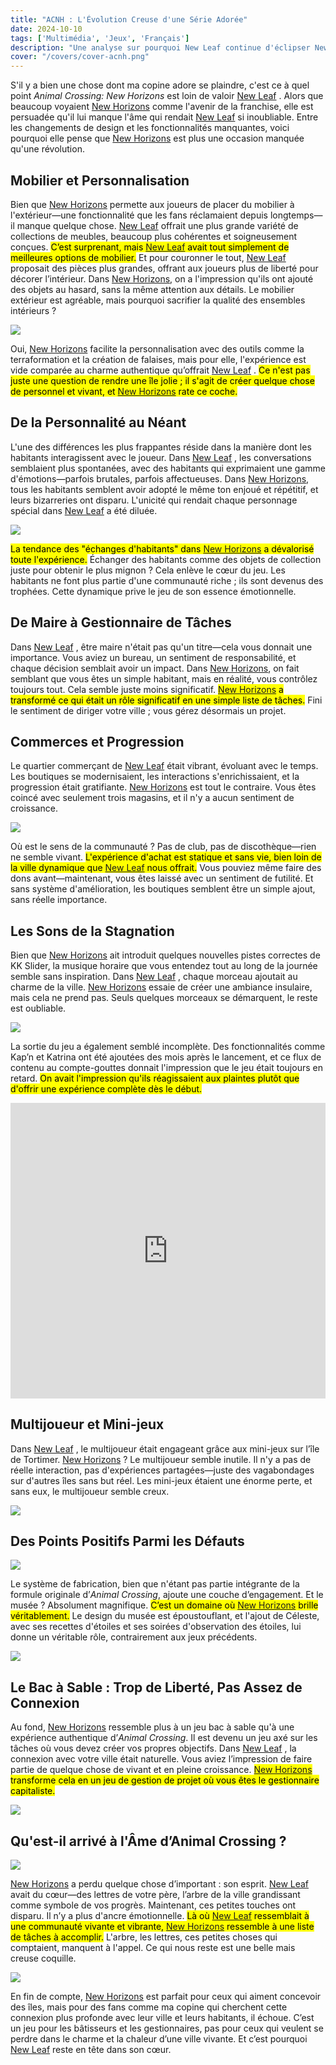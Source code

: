 ```yaml
---
title: "ACNH : L'Évolution Creuse d'une Série Adorée"  
date: 2024-10-10  
tags: ['Multimédia', 'Jeux', 'Français']  
description: "Une analyse sur pourquoi New Leaf continue d'éclipser New Horizons"  
cover: "/covers/cover-acnh.png"  
---
```


S'il y a bien une chose dont ma copine adore se plaindre, c'est ce à quel point *Animal Crossing: New Horizons* est loin de valoir [New Leaf](https://en.wikipedia.org/wiki/Animal_Crossing:_New_Leaf) . Alors que beaucoup voyaient [New Horizons](https://en.wikipedia.org/wiki/Animal_Crossing:_New_Horizons) comme l'avenir de la franchise, elle est persuadée qu'il lui manque l'âme qui rendait [New Leaf](https://en.wikipedia.org/wiki/Animal_Crossing:_New_Leaf)  si inoubliable. Entre les changements de design et les fonctionnalités manquantes, voici pourquoi elle pense que [New Horizons](https://en.wikipedia.org/wiki/Animal_Crossing:_New_Horizons) est plus une occasion manquée qu'une révolution.

## Mobilier et Personnalisation

Bien que [New Horizons](https://en.wikipedia.org/wiki/Animal_Crossing:_New_Horizons) permette aux joueurs de placer du mobilier à l'extérieur—une fonctionnalité que les fans réclamaient depuis longtemps—il manque quelque chose. [New Leaf](https://en.wikipedia.org/wiki/Animal_Crossing:_New_Leaf)  offrait une plus grande variété de collections de meubles, beaucoup plus cohérentes et soigneusement conçues. <mark>C’est surprenant, mais [New Leaf](https://en.wikipedia.org/wiki/Animal_Crossing:_New_Leaf)  avait tout simplement de meilleures options de mobilier.</mark> Et pour couronner le tout, [New Leaf](https://en.wikipedia.org/wiki/Animal_Crossing:_New_Leaf)  proposait des pièces plus grandes, offrant aux joueurs plus de liberté pour décorer l’intérieur. Dans [New Horizons](https://en.wikipedia.org/wiki/Animal_Crossing:_New_Horizons), on a l'impression qu'ils ont ajouté des objets au hasard, sans la même attention aux détails. Le mobilier extérieur est agréable, mais pourquoi sacrifier la qualité des ensembles intérieurs ?

![](image-117.png)

Oui, [New Horizons](https://en.wikipedia.org/wiki/Animal_Crossing:_New_Horizons) facilite la personnalisation avec des outils comme la terraformation et la création de falaises, mais pour elle, l'expérience est vide comparée au charme authentique qu’offrait [New Leaf](https://en.wikipedia.org/wiki/Animal_Crossing:_New_Leaf) . <mark>Ce n'est pas juste une question de rendre une île jolie ; il s'agit de créer quelque chose de personnel et vivant, et [New Horizons](https://en.wikipedia.org/wiki/Animal_Crossing:_New_Horizons) rate ce coche.</mark>

## De la Personnalité au Néant

L'une des différences les plus frappantes réside dans la manière dont les habitants interagissent avec le joueur. Dans [New Leaf](https://en.wikipedia.org/wiki/Animal_Crossing:_New_Leaf) , les conversations semblaient plus spontanées, avec des habitants qui exprimaient une gamme d'émotions—parfois brutales, parfois affectueuses. Dans [New Horizons](https://en.wikipedia.org/wiki/Animal_Crossing:_New_Horizons), tous les habitants semblent avoir adopté le même ton enjoué et répétitif, et leurs bizarreries ont disparu. L'unicité qui rendait chaque personnage spécial dans [New Leaf](https://en.wikipedia.org/wiki/Animal_Crossing:_New_Leaf)  a été diluée.

![](image-118.png)

<mark>La tendance des "échanges d'habitants" dans [New Horizons](https://en.wikipedia.org/wiki/Animal_Crossing:_New_Horizons) a dévalorisé toute l'expérience.</mark> Échanger des habitants comme des objets de collection juste pour obtenir le plus mignon ? Cela enlève le cœur du jeu. Les habitants ne font plus partie d'une communauté riche ; ils sont devenus des trophées. Cette dynamique prive le jeu de son essence émotionnelle.

## De Maire à Gestionnaire de Tâches

Dans [New Leaf](https://en.wikipedia.org/wiki/Animal_Crossing:_New_Leaf) , être maire n'était pas qu'un titre—cela vous donnait une importance. Vous aviez un bureau, un sentiment de responsabilité, et chaque décision semblait avoir un impact. Dans [New Horizons](https://en.wikipedia.org/wiki/Animal_Crossing:_New_Horizons), on fait semblant que vous êtes un simple habitant, mais en réalité, vous contrôlez toujours tout. Cela semble juste moins significatif. <mark>[New Horizons](https://en.wikipedia.org/wiki/Animal_Crossing:_New_Horizons) a transformé ce qui était un rôle significatif en une simple liste de tâches.</mark> Fini le sentiment de diriger votre ville ; vous gérez désormais un projet.

## Commerces et Progression

Le quartier commerçant de [New Leaf](https://en.wikipedia.org/wiki/Animal_Crossing:_New_Leaf)  était vibrant, évoluant avec le temps. Les boutiques se modernisaient, les interactions s'enrichissaient, et la progression était gratifiante. [New Horizons](https://en.wikipedia.org/wiki/Animal_Crossing:_New_Horizons) est tout le contraire. Vous êtes coincé avec seulement trois magasins, et il n'y a aucun sentiment de croissance.

![](image-119.png)

Où est le sens de la communauté ? Pas de club, pas de discothèque—rien ne semble vivant. <mark>L'expérience d'achat est statique et sans vie, bien loin de la ville dynamique que [New Leaf](https://en.wikipedia.org/wiki/Animal_Crossing:_New_Leaf)  nous offrait.</mark> Vous pouviez même faire des dons avant—maintenant, vous êtes laissé avec un sentiment de futilité. Et sans système d'amélioration, les boutiques semblent être un simple ajout, sans réelle importance.

## Les Sons de la Stagnation

Bien que [New Horizons](https://en.wikipedia.org/wiki/Animal_Crossing:_New_Horizons) ait introduit quelques nouvelles pistes correctes de KK Slider, la musique horaire que vous entendez tout au long de la journée semble sans inspiration. Dans [New Leaf](https://en.wikipedia.org/wiki/Animal_Crossing:_New_Leaf) , chaque morceau ajoutait au charme de la ville. [New Horizons](https://en.wikipedia.org/wiki/Animal_Crossing:_New_Horizons) essaie de créer une ambiance insulaire, mais cela ne prend pas. Seuls quelques morceaux se démarquent, le reste est oubliable.

![](image-120.png)

La sortie du jeu a également semblé incomplète. Des fonctionnalités comme Kap’n et Katrina ont été ajoutées des mois après le lancement, et ce flux de contenu au compte-gouttes donnait l'impression que le jeu était toujours en retard. <mark>On avait l'impression qu'ils réagissaient aux plaintes plutôt que d'offrir une expérience complète dès le début.</mark>

<iframe width="560" height="315" src="https://www.youtube.com/embed/Q-INScb0vxM?si=D6tDPUxQtrSDkUfO" title="YouTube video player" frameborder="0" allow="accelerometer; autoplay; clipboard-write; encrypted-media; gyroscope; picture-in-picture; web-share" referrerpolicy="strict-origin-when-cross-origin" style="width: 100%; height: 472.5px" allowfullscreen></iframe>

## Multijoueur et Mini-jeux

Dans [New Leaf](https://en.wikipedia.org/wiki/Animal_Crossing:_New_Leaf) , le multijoueur était engageant grâce aux mini-jeux sur l’île de Tortimer. [New Horizons](https://en.wikipedia.org/wiki/Animal_Crossing:_New_Horizons) ? Le multijoueur semble inutile. Il n'y a pas de réelle interaction, pas d'expériences partagées—juste des vagabondages sur d'autres îles sans but réel. Les mini-jeux étaient une énorme perte, et sans eux, le multijoueur semble creux.

![](image-121.png)

## Des Points Positifs Parmi les Défauts

![](image-122.png)

Le système de fabrication, bien que n'étant pas partie intégrante de la formule originale d’*Animal Crossing*, ajoute une couche d’engagement. Et le musée ? Absolument magnifique. <mark>C’est un domaine où [New Horizons](https://en.wikipedia.org/wiki/Animal_Crossing:_New_Horizons) brille véritablement.</mark> Le design du musée est époustouflant, et l'ajout de Céleste, avec ses recettes d'étoiles et ses soirées d'observation des étoiles, lui donne un véritable rôle, contrairement aux jeux précédents.

![](image-123.png)

## Le Bac à Sable : Trop de Liberté, Pas Assez de Connexion

Au fond, [New Horizons](https://en.wikipedia.org/wiki/Animal_Crossing:_New_Horizons) ressemble plus à un jeu bac à sable qu'à une expérience authentique d’*Animal Crossing*. Il est devenu un jeu axé sur les tâches où vous devez créer vos propres objectifs. Dans [New Leaf](https://en.wikipedia.org/wiki/Animal_Crossing:_New_Leaf) , la connexion avec votre ville était naturelle. Vous aviez l’impression de faire partie de quelque chose de vivant et en pleine croissance. <mark>[New Horizons](https://en.wikipedia.org/wiki/Animal_Crossing:_New_Horizons) transforme cela en un jeu de gestion de projet où vous êtes le gestionnaire capitaliste.</mark>

![](image-124.png)

## Qu'est-il arrivé à l'Âme d’Animal Crossing ?

![](image-126.png)

[New Horizons](https://en.wikipedia.org/wiki/Animal_Crossing:_New_Horizons) a perdu quelque chose d’important : son esprit. [New Leaf](https://en.wikipedia.org/wiki/Animal_Crossing:_New_Leaf)  avait du cœur—des lettres de votre père, l’arbre de la ville grandissant comme symbole de vos progrès. Maintenant, ces petites touches ont disparu. Il n’y a plus d'ancre émotionnelle. <mark>Là où [New Leaf](https://en.wikipedia.org/wiki/Animal_Crossing:_New_Leaf)  ressemblait à une communauté vivante et vibrante, [New Horizons](https://en.wikipedia.org/wiki/Animal_Crossing:_New_Horizons) ressemble à une liste de tâches à accomplir.</mark> L'arbre, les lettres, ces petites choses qui comptaient, manquent à l'appel. Ce qui nous reste est une belle mais creuse coquille.

![](image-125.png)

En fin de compte, [New Horizons](https://en.wikipedia.org/wiki/Animal_Crossing:_New_Horizons) est parfait pour ceux qui aiment concevoir des îles, mais pour des fans comme ma copine qui cherchent cette connexion plus profonde avec leur ville et leurs habitants, il échoue. C’est un jeu pour les bâtisseurs et les gestionnaires, pas pour ceux qui veulent se perdre dans le charme et la chaleur d’une ville vivante. Et c’est pourquoi [New Leaf](https://en.wikipedia.org/wiki/Animal_Crossing:_New_Leaf)  reste en tête dans son cœur.
